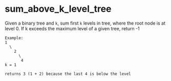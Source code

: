 # sum_above_k_level_tree

Given a binary tree and `k`, sum first `k` levels in tree, where the root node is at level 0. If k exceeds the maximum level of a given tree, return -1

```
Example:
1
  \
    2
      \
       4
k = 1

returns 3 (1 + 2) because the last 4 is below the level
```
